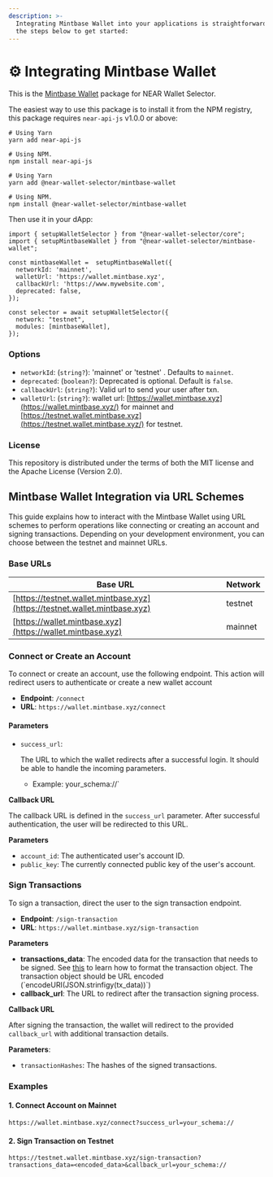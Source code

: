 ```yaml
---
description: >-
  Integrating Mintbase Wallet into your applications is straightforward. Follow
  the steps below to get started:
---
```


# ⚙️ Integrating Mintbase Wallet

This is the [Mintbase Wallet](https://wallet.mintbase.xyz/) package for NEAR Wallet Selector.

The easiest way to use this package is to install it from the NPM registry, this package requires `near-api-js` v1.0.0 or above:

```
# Using Yarn
yarn add near-api-js

# Using NPM.
npm install near-api-js
```

```
# Using Yarn
yarn add @near-wallet-selector/mintbase-wallet

# Using NPM.
npm install @near-wallet-selector/mintbase-wallet
```

Then use it in your dApp:

```
import { setupWalletSelector } from "@near-wallet-selector/core";
import { setupMintbaseWallet } from "@near-wallet-selector/mintbase-wallet";

const mintbaseWallet =  setupMintbaseWallet({
  networkId: 'mainnet',
  walletUrl: 'https://wallet.mintbase.xyz',
  callbackUrl: 'https://www.mywebsite.com',
  deprecated: false,
});

const selector = await setupWalletSelector({
  network: "testnet",
  modules: [mintbaseWallet],
});
```

### Options

* `networkId`: (`string?`): 'mainnet' or 'testnet' . Defaults to `mainnet`.
* `deprecated`: (`boolean?`): Deprecated is optional. Default is `false`.
* `callbackUrl`: (`string?`): Valid url to send your user after txn.
* `walletUrl`: (`string?`): wallet url: [https://wallet.mintbase.xyz](https://wallet.mintbase.xyz/) for mainnet and [https://testnet.wallet.mintbase.xyz](https://testnet.wallet.mintbase.xyz/) for testnet.

### License

This repository is distributed under the terms of both the MIT license and the Apache License (Version 2.0).

## Mintbase Wallet Integration via URL Schemes

This guide explains how to interact with the Mintbase Wallet using URL schemes to perform operations like connecting or creating an account and signing transactions. Depending on your development environment, you can choose between the testnet and mainnet URLs.

### Base URLs

| Base URL                                                                   | Network |
| -------------------------------------------------------------------------- | ------- |
| [https://testnet.wallet.mintbase.xyz](https://testnet.wallet.mintbase.xyz) | testnet |
| [https://wallet.mintbase.xyz](https://wallet.mintbase.xyz)                 | mainnet |

### Connect or Create an Account

To connect or create an account, use the following endpoint. This action will redirect users to authenticate or create a new wallet account

* **Endpoint**: `/connect`
* **URL**: `https://wallet.mintbase.xyz/connect`

#### Parameters

*   `success_url`:&#x20;

    The URL to which the wallet redirects after a successful login. It should be able to handle the incoming parameters.

    * Example: your\_schema://\`

**Callback URL**

The callback URL is defined in the `success_url` parameter. After successful authentication, the user will be redirected to this URL.

**Parameters**

* `account_id`: The authenticated user's account ID.
* `public_key`: The currently connected public key of the user's account.&#x20;

### Sign Transactions

To sign a transaction, direct the user to the sign transaction endpoint.

* **Endpoint**: `/sign-transaction`
* **URL**: `https://wallet.mintbase.xyz/sign-transaction`

**Parameters**

* **transactions\_data**: The encoded data for the transaction that needs to be signed. See [this](https://github.com/near/wallet-selector/blob/main/packages/core/docs/api/transactions.md) to learn how to format the transaction object. The transaction object should be URL encoded (\`encodeURI(JSON.strinfigy(tx\_data))\`)&#x20;
* **callback\_url**: The URL to redirect after the transaction signing process.

**Callback URL**

After signing the transaction, the wallet will redirect to the provided `callback_url` with additional transaction details.

**Parameters**:

* `transactionHashes`: The hashes of the signed transactions.

### Examples

#### 1. **Connect Account on Mainnet**

```
https://wallet.mintbase.xyz/connect?success_url=your_schema://
```

#### 2. **Sign Transaction on Testnet**

```
https://testnet.wallet.mintbase.xyz/sign-transaction?transactions_data=<encoded_data>&callback_url=your_schema://
```

